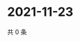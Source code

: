 # 2021-11-23

共 0 条

<!-- BEGIN WEIBO -->
<!-- 最后更新时间 Tue Nov 23 2021 22:10:56 GMT+0800 (China Standard Time) -->

<!-- END WEIBO -->

